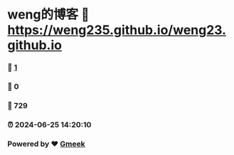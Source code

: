 # weng的博客 :link: https://weng235.github.io/weng23.github.io 
### :page_facing_up: [1](https://weng235.github.io/weng23.github.io/tag.html) 
### :speech_balloon: 0 
### :hibiscus: 729 
### :alarm_clock: 2024-06-25 14:20:10 
### Powered by :heart: [Gmeek](https://github.com/Meekdai/Gmeek)
